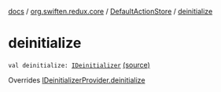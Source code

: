 [docs](../../index.md) / [org.swiften.redux.core](../index.md) / [DefaultActionStore](index.md) / [deinitialize](./deinitialize.md)

# deinitialize

`val deinitialize: `[`IDeinitializer`](../-i-deinitializer.md) [(source)](https://github.com/protoman92/KotlinRedux/tree/master/common/common-core/src/main/kotlin/org/swiften/redux/core/DefaultActionStore.kt#L25)

Overrides [IDeinitializerProvider.deinitialize](../-i-deinitializer-provider/deinitialize.md)


